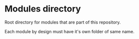 
# Modules directory

Root directory for modules that are part of this repository.

Each module by design must have it's own folder of same name.
